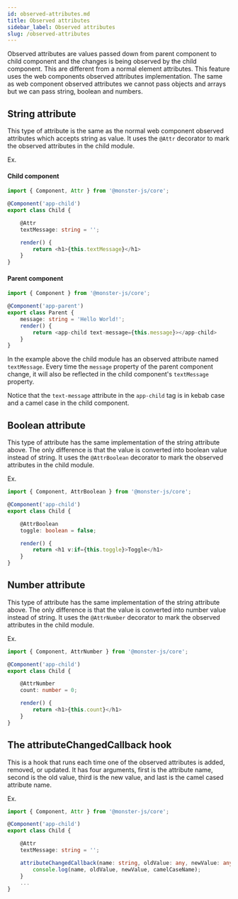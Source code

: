 ```yaml
---
id: observed-attributes.md
title: Observed attributes
sidebar_label: Observed attributes
slug: /observed-attributes
---
```


Observed attributes are values passed down from parent component to child component and the changes is being observed by the child component.
This are different from a normal element attributes.
This feature uses the web components observed attributes implementation.
The same as web component observed attributes we cannot pass objects and arrays but we can pass string, boolean and numbers.

## String attribute

This type of attribute is the same as the normal web component observed attributes which accepts string as value.
It uses the `@Attr` decorator to mark the observed attributes in the child module.

Ex.

#### Child component

```typescript
import { Component, Attr } from '@monster-js/core';

@Component('app-child')
export class Child {

    @Attr
    textMessage: string = '';

    render() {
        return <h1>{this.textMessage}</h1>
    }
}
```

#### Parent component

```typescript
import { Component } from '@monster-js/core';

@Component('app-parent')
export class Parent {
    message: string = 'Hello World!';
    render() {
        return <app-child text-message={this.message}></app-child>
    }
}
```

In the example above the child module has an observed attribute named `textMessage`.
Every time the `message` property of the parent component change, it will also be reflected in the child component's `textMessage` property.

Notice that the `text-message` attribute in the `app-child` tag is in kebab case and a camel case in the child component.

## Boolean attribute

This type of attribute has the same implementation of the string attribute above.
The only difference is that the value is converted into boolean value instead of string.
It uses the `@AttrBoolean` decorator to mark the observed attributes in the child module.

Ex.

```typescript
import { Component, AttrBoolean } from '@monster-js/core';

@Component('app-child')
export class Child {

    @AttrBoolean
    toggle: boolean = false;

    render() {
        return <h1 v:if={this.toggle}>Toggle</h1>
    }
}
```

## Number attribute

This type of attribute has the same implementation of the string attribute above.
The only difference is that the value is converted into number value instead of string.
It uses the `@AttrNumber` decorator to mark the observed attributes in the child module.

Ex.

```typescript
import { Component, AttrNumber } from '@monster-js/core';

@Component('app-child')
export class Child {

    @AttrNumber
    count: number = 0;

    render() {
        return <h1>{this.count}</h1>
    }
}
```

## The attributeChangedCallback hook

This is a hook that runs each time one of the observed attributes is added, removed, or updated.
It has four arguments, first is the attribute name, second is the old value, third is the new value, and last is the camel cased attribute name.

Ex.

```typescript
import { Component, Attr } from '@monster-js/core';

@Component('app-child')
export class Child {

    @Attr
    textMessage: string = '';

    attributeChangedCallback(name: string, oldValue: any, newValue: any, camelCaseName: string) {
        console.log(name, oldValue, newValue, camelCaseName);
    }
    ...
}
```